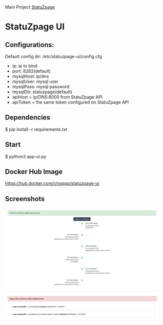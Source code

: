 Main Project [StatuZpage](https://github.com/nopp/statuzpage)

# StatuZpage UI

## Configurations:
Default config dir: /etc/statuzpage-ui/config.cfg
* ip: ip to bind
* port: 8282(default)
* mysqlHost: ip/dns
* mysqlUser: mysql user
* mysqlPass: mysql password
* mysqlDb: statuzpage(default)
* apiHost = ip/DNS:8000 from StatuZpage API
* apiToken = the same token configured on StatuZpage API

## Dependencies
$ pip install -r requirements.txt

## Start
$ python3 app-ui.py

## Docker Hub Image
https://hub.docker.com/r/noppp/statuzpage-ui

## Screenshots
![Ui](https://raw.githubusercontent.com/nopp/statuzpage-ui/master/.img/ui.png)

![Ui Incidents](https://raw.githubusercontent.com/nopp/statuzpage-ui/master/.img/ui-incidents.png)
